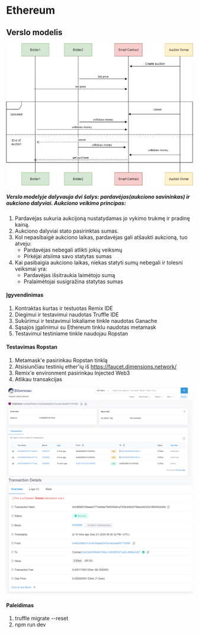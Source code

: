 # Ethereum

## Verslo modelis

![Contract](contract.jpg)

##### Verslo modelyje dalyvauja dvi šalys: pardavėjas(aukciono savininkas) ir aukciono dalyviai. Aukciono veikimo principas:
1. Pardavėjas sukuria aukcijoną nustatydamas jo vykimo trukmę ir pradinę kainą.
2. Aukciono dalyviai stato pasirinktas sumas.
3. Kol nepasibaigė aukciono laikas, pardavėjas gali atšaukti aukcioną, tuo atveju:
    - Pardavėjas nebegali atlikti jokių veiksmų
    - Pirkėjai atsiima savo statytas sumas
4. Kai pasibaigia aukciono laikas, niekas statyti sumų nebegali ir tolesni veiksmai yra:
    - Pardavėjas išsitraukia laimėtojo sumą
    - Pralaimėtojai susigražina statytas sumas
    
#### Įgyvendinimas
1. Kontraktas kurtas ir testuotas Remix IDE
2. Diegimui ir testavimui naudotas Truffle IDE
3. Sukūrimui ir testavimui lokaliame tinkle naudotas Ganache 
4. Sąsajos įgalinimui su Ethereum tinklu naudotas metamask
5. Testavimui testiniame tinkle naudojau Ropstan


#### Testavimas Ropstan
1. Metamask'e pasirinkau Ropstan tinklą
2. Atsisiunčiau testinių ether'ių iš https://faucet.dimensions.network/
3. Remix'e environment pasirinkau Injected Web3
4. Atlikau transakcijas

![etherscan](2.PNG)
![etherscan](3.PNG)

#### Paleidimas
1. truffle migrate --reset
2. npm run dev


